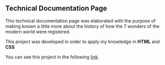## Technical Documentation Page

This technical documentation page was elaborated with the purpose of making known a little more about the history of how the 7 wonders of the modern world were registered.

This project was developed in order to apply my knowledge in **HTML** and **CSS**

You can see this project in the following [link](https://luismgil.github.io/TechnicalDocumentationPage/).
